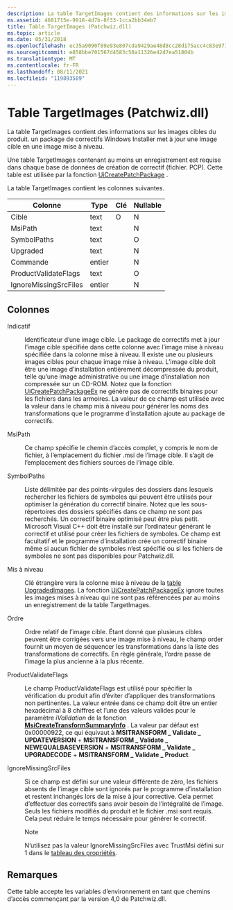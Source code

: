 ```yaml
---
description: La table TargetImages contient des informations sur les images cibles du produit. un package de correctifs Windows Installer met à jour une image cible en une image mise à niveau.
ms.assetid: 4681715e-9918-4d7b-8f33-1cca2bb34eb7
title: Table TargetImages (Patchwiz.dll)
ms.topic: article
ms.date: 05/31/2018
ms.openlocfilehash: ec35a9090f89e93e807cda9429ae48d8cc28d175acc4c83e97150e3a98ce5fb3
ms.sourcegitcommit: e858bbe701567d4583c50a11326e42d7ea51804b
ms.translationtype: MT
ms.contentlocale: fr-FR
ms.lasthandoff: 08/11/2021
ms.locfileid: "119893589"
---
```

# <a name="targetimages-table-patchwizdll"></a>Table TargetImages (Patchwiz.dll)

La table TargetImages contient des informations sur les images cibles du produit. un package de correctifs Windows Installer met à jour une image cible en une image mise à niveau.

Une table TargetImages contenant au moins un enregistrement est requise dans chaque base de données de création de correctif (fichier. PCP). Cette table est utilisée par la fonction [UiCreatePatchPackage](uicreatepatchpackage-patchwiz-dll-.md) .

La table TargetImages contient les colonnes suivantes.



| Colonne                | Type    | Clé | Nullable |
|-----------------------|---------|-----|----------|
| Cible                | text    | O   | N        |
| MsiPath               | text    |     | N        |
| SymbolPaths           | text    |     | O        |
| Upgraded              | text    |     | N        |
| Commande                 | entier |     | N        |
| ProductValidateFlags  | text    |     | O        |
| IgnoreMissingSrcFiles | entier |     | N        |



 

## <a name="columns"></a>Colonnes

<dl> <dt>

<span id="Target"></span><span id="target"></span><span id="TARGET"></span>Indicatif
</dt> <dd>

Identificateur d’une image cible. Le package de correctifs met à jour l’image cible spécifiée dans cette colonne avec l’image mise à niveau spécifiée dans la colonne mise à niveau. Il existe une ou plusieurs images cibles pour chaque image mise à niveau. L’image cible doit être une image d’installation entièrement décompressée du produit, telle qu’une image administrative ou une image d’installation non compressée sur un CD-ROM. Notez que la fonction [UiCreatePatchPackageEx](uicreatepatchpackageex--patchwiz-dll-.md) ne génère pas de correctifs binaires pour les fichiers dans les armoires. La valeur de ce champ est utilisée avec la valeur dans le champ mis à niveau pour générer les noms des transformations que le programme d’installation ajoute au package de correctifs.

</dd> <dt>

<span id="MsiPath"></span><span id="msipath"></span><span id="MSIPATH"></span>MsiPath
</dt> <dd>

Ce champ spécifie le chemin d’accès complet, y compris le nom de fichier, à l’emplacement du fichier .msi de l’image cible. Il s’agit de l’emplacement des fichiers sources de l’image cible.

</dd> <dt>

<span id="SymbolPaths"></span><span id="symbolpaths"></span><span id="SYMBOLPATHS"></span>SymbolPaths
</dt> <dd>

Liste délimitée par des points-virgules des dossiers dans lesquels rechercher les fichiers de symboles qui peuvent être utilisés pour optimiser la génération du correctif binaire. Notez que les sous-répertoires des dossiers spécifiés dans ce champ ne sont pas recherchés. Un correctif binaire optimisé peut être plus petit. Microsoft Visual C++ doit être installé sur l’ordinateur générant le correctif et utilisé pour créer les fichiers de symboles. Ce champ est facultatif et le programme d’installation crée un correctif binaire même si aucun fichier de symboles n’est spécifié ou si les fichiers de symboles ne sont pas disponibles pour Patchwiz.dll.

</dd> <dt>

<span id="Upgraded"></span><span id="upgraded"></span><span id="UPGRADED"></span>Mis à niveau
</dt> <dd>

Clé étrangère vers la colonne mise à niveau de la [table UpgradedImages](upgradedimages-table-patchwiz-dll-.md). La fonction [UiCreatePatchPackageEx](uicreatepatchpackageex--patchwiz-dll-.md) ignore toutes les images mises à niveau qui ne sont pas référencées par au moins un enregistrement de la table TargetImages.

</dd> <dt>

<span id="Order"></span><span id="order"></span><span id="ORDER"></span>Ordre
</dt> <dd>

Ordre relatif de l’image cible. Étant donné que plusieurs cibles peuvent être corrigées vers une image mise à niveau, le champ order fournit un moyen de séquencer les transformations dans la liste des transformations de correctifs. En règle générale, l’ordre passe de l’image la plus ancienne à la plus récente.

</dd> <dt>

<span id="ProductValidateFlags"></span><span id="productvalidateflags"></span><span id="PRODUCTVALIDATEFLAGS"></span>ProductValidateFlags
</dt> <dd>

Le champ ProductValidateFlags est utilisé pour spécifier la vérification du produit afin d’éviter d’appliquer des transformations non pertinentes. La valeur entrée dans ce champ doit être un entier hexadécimal à 8 chiffres et l’une des valeurs valides pour le paramètre *iValidation* de la fonction [**MsiCreateTransformSummaryInfo**](/windows/desktop/api/Msiquery/nf-msiquery-msicreatetransformsummaryinfoa) . La valeur par défaut est 0x00000922, ce qui équivaut à **MSITRANSFORM \_ Validate \_ UPDATEVERSION**  +  **MSITRANSFORM \_ Validate \_ NEWEQUALBASEVERSION**  +  **MSITRANSFORM \_ Validate \_ UPGRADECODE**  +  **MSITRANSFORM \_ Validate \_ Product**.

</dd> <dt>

<span id="IgnoreMissingSrcFiles"></span><span id="ignoremissingsrcfiles"></span><span id="IGNOREMISSINGSRCFILES"></span>IgnoreMissingSrcFiles
</dt> <dd>

Si ce champ est défini sur une valeur différente de zéro, les fichiers absents de l’image cible sont ignorés par le programme d’installation et restent inchangés lors de la mise à jour corrective. Cela permet d’effectuer des correctifs sans avoir besoin de l’intégralité de l’image. Seuls les fichiers modifiés du produit et le fichier .msi sont requis. Cela peut réduire le temps nécessaire pour générer le correctif.

> [!Note]  
> N’utilisez pas la valeur IgnoreMissingSrcFiles avec TrustMsi défini sur 1 dans le [tableau des propriétés](properties-table-patchwiz-dll-.md).

 

</dd> </dl>

## <a name="remarks"></a>Remarques

Cette table accepte les variables d’environnement en tant que chemins d’accès commençant par la version 4,0 de Patchwiz.dll.

 

 



